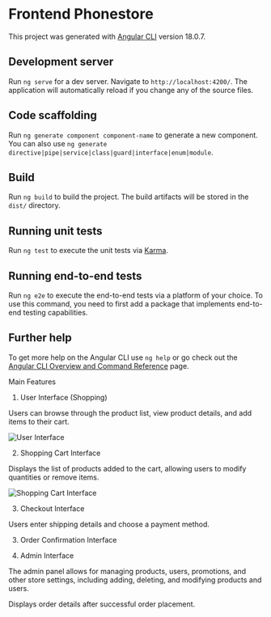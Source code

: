 # Frontend Phonestore

This project was generated with [Angular CLI](https://github.com/angular/angular-cli) version 18.0.7.

## Development server

Run `ng serve` for a dev server. Navigate to `http://localhost:4200/`. The application will automatically reload if you change any of the source files.

## Code scaffolding

Run `ng generate component component-name` to generate a new component. You can also use `ng generate directive|pipe|service|class|guard|interface|enum|module`.

## Build

Run `ng build` to build the project. The build artifacts will be stored in the `dist/` directory.

## Running unit tests

Run `ng test` to execute the unit tests via [Karma](https://karma-runner.github.io).

## Running end-to-end tests

Run `ng e2e` to execute the end-to-end tests via a platform of your choice. To use this command, you need to first add a package that implements end-to-end testing capabilities.

## Further help

To get more help on the Angular CLI use `ng help` or go check out the [Angular CLI Overview and Command Reference](https://angular.dev/tools/cli) page.

Main Features

1. User Interface (Shopping)

Users can browse through the product list, view product details, and add items to their cart.

![User Interface](https://i.ibb.co/Kj6RPCLt/1.png)

2. Shopping Cart Interface

Displays the list of products added to the cart, allowing users to modify quantities or remove items.

![Shopping Cart Interface]([https://ibb.co/TBcpfzbQ](https://ibb.co/ndNvpcq))

3. Checkout Interface

Users enter shipping details and choose a payment method.



3. Order Confirmation Interface


4. Admin Interface

The admin panel allows for managing products, users, promotions, and other store settings, including adding, deleting, and modifying products and users.





Displays order details after successful order placement.




